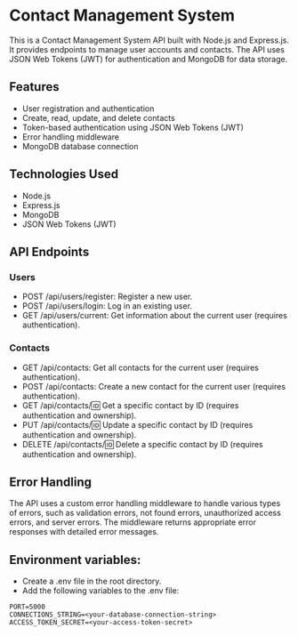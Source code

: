 # Contact Management System

This is a Contact Management System API built with Node.js and Express.js. It provides endpoints to manage user accounts and contacts. The API uses JSON Web Tokens (JWT) for authentication and MongoDB for data storage.

## Features

- User registration and authentication
- Create, read, update, and delete contacts
- Token-based authentication using JSON Web Tokens (JWT)
- Error handling middleware
- MongoDB database connection

## Technologies Used
- Node.js
- Express.js
- MongoDB
- JSON Web Tokens (JWT)

## API Endpoints
### Users
- POST /api/users/register: Register a new user.
- POST /api/users/login: Log in an existing user.
- GET /api/users/current: Get information about the current user (requires authentication).
### Contacts
- GET /api/contacts: Get all contacts for the current user (requires authentication).
- POST /api/contacts: Create a new contact for the current user (requires authentication).
- GET /api/contacts/:id: Get a specific contact by ID (requires authentication and ownership).
- PUT /api/contacts/:id: Update a specific contact by ID (requires authentication and ownership).
- DELETE /api/contacts/:id: Delete a specific contact by ID (requires authentication and ownership).
## Error Handling
The API uses a custom error handling middleware to handle various types of errors, such as validation errors, not found errors, unauthorized access errors, and server errors. The middleware returns appropriate error responses with detailed error messages.

## Environment variables:

- Create a .env file in the root directory.
- Add the following variables to the .env file:
```
PORT=5000
CONNECTIONS_STRING=<your-database-connection-string>
ACCESS_TOKEN_SECRET=<your-access-token-secret>

